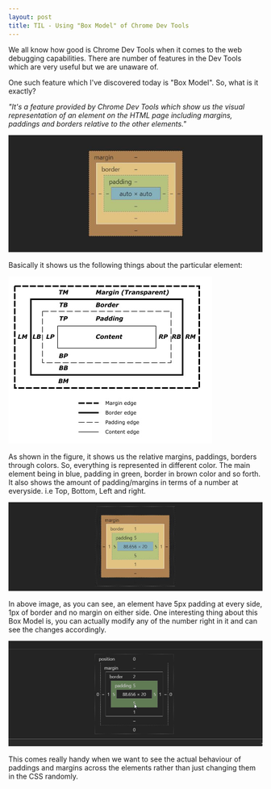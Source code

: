 ```yaml
---
layout: post
title: TIL - Using "Box Model" of Chrome Dev Tools
---
```


We all know how good is Chrome Dev Tools when it comes to the web debugging capabilities. There are number of features in the Dev Tools which are very useful but we are unaware of.

One such feature which I've discovered today is "Box Model". So, what is it exactly?

_"It's a feature provided by Chrome Dev Tools which show us the visual representation of an element on the HTML page including margins, paddings and borders relative to the other elements."_

![Box Model](https://raw.githubusercontent.com/amitmerchant1990/amitmerchant1990.github.io/master/images/box-model.JPG)

Basically it shows us the following things about the particular element: 

![Box Model Described](https://raw.githubusercontent.com/amitmerchant1990/amitmerchant1990.github.io/master/images/box-model-described.jpg)

As shown in the figure, it shows us the relative margins, paddings, borders through colors. So, everything is represented in different color. The main element being in blue, padding in green, border in brown color and so forth. It also shows the amount of padding/margins in terms of a number at everyside. i.e Top, Bottom, Left and right.

![Box Model 2](https://raw.githubusercontent.com/amitmerchant1990/amitmerchant1990.github.io/master/images/box-model-2.JPG)

In above image, as you can see, an element have 5px padding at every side, 1px of border and no margin on either side. One interesting thing about this Box Model is, you can actually modify any of the number right in it and can see the changes accordingly.

![Box Model Gif](https://raw.githubusercontent.com/amitmerchant1990/amitmerchant1990.github.io/master/images/box-model.gif)

This comes really handy when we want to see the actual behaviour of paddings and margins across the elements rather than just changing them in the CSS randomly.


